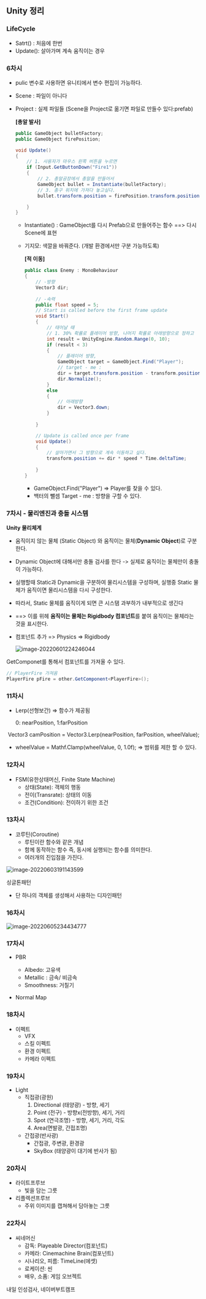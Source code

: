 ## Unity 정리

### LifeCycle

- Satrt() : 처음에 한번
- Update(): 살아가며 계속 움직이는 경우



### 6차시

- pulic 변수로 사용하면 유니티에서 변수 편집이 가능하다.

- Scene : 파일이 아니다 

- Project : 실제 파일들 (Scene을 Project로 옮기면 파일로 만들수 있다:prefab)

  **[총알 발사]**

  ```c#
  public GameObject bulletFactory;
  public GameObject firePosition;
  
  void Update()
  {
      // 1. 사용자가 마우스 왼쪽 버튼을 누르면
      if (Input.GetButtonDown("Fire1"))
      {
          // 2. 총알공장에서 총알을 만들어서
          GameObject bullet = Instantiate(bulletFactory);
          // 3. 총구 위치에 가져다 놓고싶다.
          bullet.transform.position = firePosition.transform.position;
  
      }
  }
  
  ```

  - Instantiate() : GameObject를 다시 Prefab으로 만들어주는 함수  ==> 다시 Scene에 표현

  - 기지모: 색깔을 바꿔준다. (개발 환경에서만 구분 가능하도록)

    **[적 이동]**

    ```C#
    public class Enemy : MonoBehaviour
    {
        // -방향
        Vector3 dir;
        
        // -속력
        public float speed = 5;
        // Start is called before the first frame update
        void Start()
        {
            // 태어날 때
            // 1. 30% 확률로 플레이어 방향, 나머지 확률로 아래방향으로 정하고
            int result = UnityEngine.Random.Range(0, 10);
            if (result < 3)
            {
                // 플레이어 방향,
                GameObject target = GameObject.Find("Player");
                // target - me :
                dir = target.transform.position - transform.position;
                dir.Normalize();
            }
            else
            {
                // 아래방향
                dir = Vector3.down;
            }
            
        }
    
        // Update is called once per frame
        void Update()
        {
            // 살아가면서 그 방향으로 계속 이동하고 싶다.
            transform.position += dir * speed * Time.deltaTime;
            
        }
    }
    ```

    - GameObject.Find("Player") => Player를 찾을 수 있다.
    - 백터의 뺄셈 Target - me : 방향을 구할 수 있다.



### 7차시 - 물리엔진과 충돌 시스템

**Unity 물리체계**

- 움직이지 않는 물체 (Static Object) 와 움직이는 물체(**Dynamic Object**)로 구분한다.
- Dynamic Object에 대해서만 충돌 검사를 한다 -> 실제로 움직이는 물체만이 충돌이 가능하다.
- 실행할때 Static과 Dynamic을 구분하여 물리시스템을 구성하며, 실행중 Static 물체가 움직이면 물리시스템을 다시 구성한다.
- 따라서, Static 물체를 움직이게 되면 큰 시스탬 과부하가 내부적으로 생긴다 
- ==> 이를 위헤 **움직이는 물체는 Rigidbody 컴포넌트**를 붙여 움직이는 물체라는 것을 표시한다.

- 컴포넌트 추가 => Physics => Rigidbody

  ![image-20220601224246044](C:\Users\CHOI\AppData\Roaming\Typora\typora-user-images\image-20220601224246044.png)

GetComponet를 통해서 컴포넌트를 가져올 수 있다.

```c#
// PlayerFire 가져옴
PlayerFire pFire = other.GetComponent<PlayerFire>();
```



### 11차시

- Lerp(선형보간) => 함수가 제공됨

  0: nearPosition, 1:farPosition

​        Vector3 camPosition = Vector3.Lerp(nearPosition, farPosition, wheelValue);

- wheelValue = Mathf.Clamp(wheelValue, 0, 1.0f); => 범위를 제한 할 수 있다.



### 12차시

- FSM(유한상태머신, Finite State Machine)
  - 상태(State): 객체의 행동
  - 전이(Transrate): 상태의 이동
  - 조건(Condition): 전이하기 위한 조건



### 13차시

- 코루틴(Coroutine)
  - 루틴이란 함수와 같은 개념
  - 함께 동작하는 함수 즉, 동시에 실행되는 함수를 의미한다.
  - 여러개의 진입점을 가진다.

![image-20220603191143599](C:\Users\CHOI\AppData\Roaming\Typora\typora-user-images\image-20220603191143599.png)



싱글톤패턴

- 단 하나의 객체를 생성해서 사용하는 디자인패턴



### 16차시 

![image-20220605234434777](C:\Users\CHOI\AppData\Roaming\Typora\typora-user-images\image-20220605234434777.png)



### 17차시

- PBR
  - Albedo: 고유색
  - Metallic : 금속/ 비금속
  - Smoothness: 거칠기

- Normal Map



### 18차시

- 이펙트
  - VFX
  - 스킬 이펙트
  - 환경 이펙트
  - 카메라 이펙트



### 19차시

- Light 
  - 직접광(광원)
    1. Directional (태양광) - 방향, 세기
    2. Point (전구) - 방향x(전방향), 세기, 거리
    3. Spot (연극조명) - 방향, 세기, 거리, 각도
    4. Area(면발광, 간접조명)
  - 간접광(반사광)
    - 간접광, 주변광, 환경광
    - SkyBox (태양광이 대기에 반사가 됨)

### 20차시

- 라이트프루브
  - 빛을 담는 그릇
- 리플렉션프루브
  - 주위 이미지를 캡쳐해서 담아놓는 그릇

### 22차시

- 씨네머신
  - 감독: Playeable Director(컴포넌트)
  - 카메라: Cinemachine Brain(컴포넌트)
  - 시나리오, 피름: TimeLine(에셋)
  - 로케이션: 씬
  - 배우, 소품: 게임 오브젝트





내일 인성검사, 네이버부트캠프
